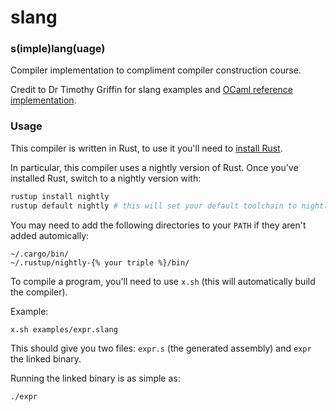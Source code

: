 # slang
### s(imple)lang(uage)

Compiler implementation to compliment compiler construction course.

Credit to Dr Timothy Griffin for slang examples and [OCaml reference implementation](https://github.com/Timothy-G-Griffin/cc_cl_cam_ac_uk).

### Usage

This compiler is written in Rust, to use it you'll need to [install Rust](https://www.rust-lang.org/learn/get-started).

In particular, this compiler uses a nightly version of Rust. Once you've installed Rust, switch to a nightly version with:

```sh
rustup install nightly
rustup default nightly # this will set your default toolchain to nightly
```

You may need to add the following directories to your `PATH` if they aren't added automically:

```
~/.cargo/bin/
~/.rustup/nightly-{% your triple %}/bin/
```

To compile a program, you'll need to use `x.sh` (this will automatically build the compiler). 

Example:

```sh
x.sh examples/expr.slang
```

This should give you two files: `expr.s` (the generated assembly) and `expr` the linked binary.

Running the linked binary is as simple as:

```sh
./expr
```
